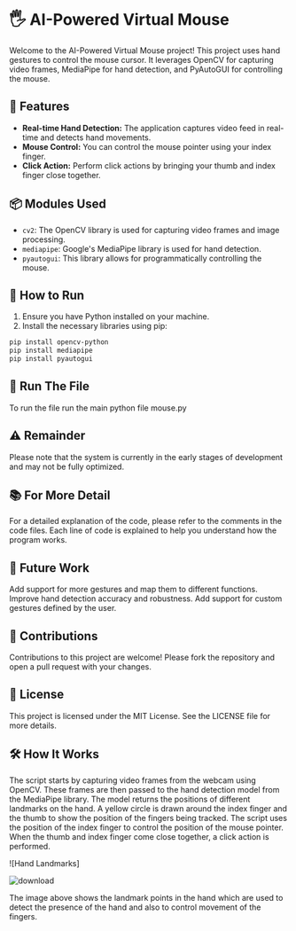 # 🖐️ AI-Powered Virtual Mouse

Welcome to the AI-Powered Virtual Mouse project! This project uses hand gestures to control the mouse cursor. It leverages OpenCV for capturing video frames, MediaPipe for hand detection, and PyAutoGUI for controlling the mouse.

## 🎯 Features

- **Real-time Hand Detection:** The application captures video feed in real-time and detects hand movements.
- **Mouse Control:** You can control the mouse pointer using your index finger.
- **Click Action:** Perform click actions by bringing your thumb and index finger close together.

## 📦 Modules Used

- `cv2`: The OpenCV library is used for capturing video frames and image processing.
- `mediapipe`: Google's MediaPipe library is used for hand detection.
- `pyautogui`: This library allows for programmatically controlling the mouse.

## 🚀 How to Run

1. Ensure you have Python installed on your machine.
2. Install the necessary libraries using pip:

```bash
pip install opencv-python
pip install mediapipe
pip install pyautogui
```
##  🏃 Run The File

To run the file run the main python file mouse.py

## ⚠️ Remainder

Please note that the system is currently in the early stages of development and may not be fully optimized.

## 📚 For More Detail

For a detailed explanation of the code, please refer to the comments in the code files. Each line of code is explained to help you understand how the program works.

## 🚧 Future Work

Add support for more gestures and map them to different functions.
Improve hand detection accuracy and robustness.
Add support for custom gestures defined by the user.

## 🤝 Contributions

Contributions to this project are welcome! Please fork the repository and open a pull request with your changes.

## 📄 License

This project is licensed under the MIT License. See the LICENSE file for more details.

## 🛠️ How It Works

The script starts by capturing video frames from the webcam using OpenCV. These frames are then passed to the hand detection model from the MediaPipe library. The model returns the positions of different landmarks on the hand. A yellow circle is drawn around the index finger and the thumb to show the position of the fingers being tracked. The script uses the position of the index finger to control the position of the mouse pointer. When the thumb and index finger come close together, a click action is performed.

![Hand Landmarks]

![download](https://github.com/parthivk755/AI-POWERED-MOUSE/assets/66314611/e7e07448-292c-4e12-855a-eb2027927d21)

The image above shows the landmark points in the hand which are used to detect the presence of the hand and also to control movement of the fingers.
